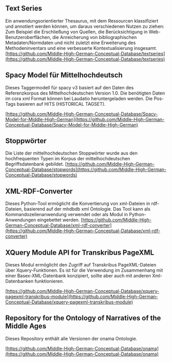 
## Text Series 
Ein anwendungsorientierter Thesaurus, mit dem Ressourcen klassifiziert und annotiert werden können, um daraus verschiedenen Nutzen zu ziehen: Zum Beispiel die Erschließung von Quellen, die Berücksichtigung in Web-Benutzeroberflächen, die Anreicherung von bibliographischen Metadaten/Normdaten und nicht zuletzt eine Erweiterung des Methodeninventars und eine verbesserte Kontextualisierung insgesamt.
[https://github.com/Middle-High-German-Conceptual-Database/textseries](https://github.com/Middle-High-German-Conceptual-Database/textseries)  

## Spacy Model für Mittelhochdeutsch

Dieses Taggermodell für spacy v3 basiert auf den Daten des Referenzkorpus des Mittelhochdeutschen Version 1.0. Die benötigten Daten im cora xml Format können bei Laudatio heruntergeladen werden. Die Pos-Tags basieren auf HITS (HISTORICAL TAGSET).

[https://github.com/Middle-High-German-Conceptual-Database/Spacy-Model-for-Middle-High-German](https://github.com/Middle-High-German-Conceptual-Database/Spacy-Model-for-Middle-High-German)  

## Stoppwörter 

Die Liste der mittelhochdeutschen Stoppwörter wurde aus den hochfrequenten Typen im Korpus der mittelhochdeutschen Begriffsdatenbank gebildet.
[https://github.com/Middle-High-German-Conceptual-Database/stopwords](https://github.com/Middle-High-German-Conceptual-Database/stopwords)  

## XML-RDF-Converter

Dieses Python-Tool ermöglicht die Konvertierung von xml-Dateien in rdf-Dateien, basierend auf der mhdbdb xml Ontologie. Das Tool kann als Kommandozeilenanwendung verwendet oder als Modul in Python-Anwendungen eingebettet werden.
[https://github.com/Middle-High-German-Conceptual-Database/xml-rdf-converter](https://github.com/Middle-High-German-Conceptual-Database/xml-rdf-converter)  

## XQuery Module API for Transkribus PageXML

Dieses Modul ermöglicht den Zugriff auf Transkribus PageXML-Dateien über Xquery-Funktionen. Es ist für die Verwendung im Zusammenhang mit einer Basex-XML-Datenbank konzipiert, sollte aber auch mit anderen Xml-Datenbanken funktionieren. 

[https://github.com/Middle-High-German-Conceptual-Database/xquery-pagexml-transkribus-module](https://github.com/Middle-High-German-Conceptual-Database/xquery-pagexml-transkribus-module)  

## Repository for the Ontology of Narratives of the Middle Ages
Dieses Repository enthält alle Versionen der onama Ontologie. 

[https://github.com/Middle-High-German-Conceptual-Database/onama](https://github.com/Middle-High-German-Conceptual-Database/onama) 
